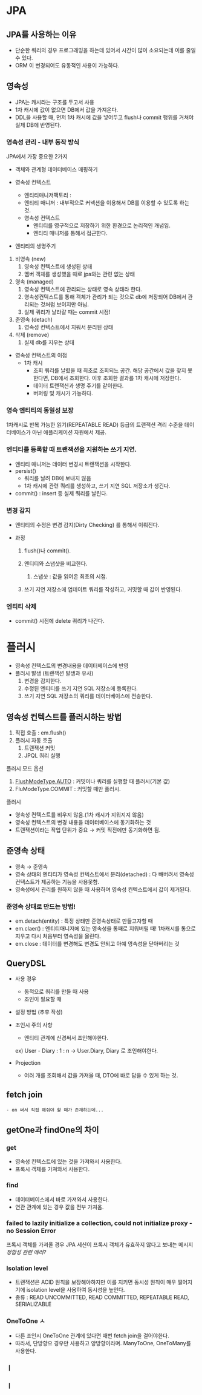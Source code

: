 # JPA

## JPA를 사용하는 이유
- 단순한 쿼리의 경우 프로그래밍을 하는데 있어서 시간이 많이 소요되는데 이를 줄일 수 있다.
- ORM 이 변경되어도 유동적인 사용이 가능하다.

## 영속성
- JPA는 캐시라는 구조를 두고서 사용
- 1차 캐시에 값이 없으면 DB에서 값을 가져온다.
- DDL을 사용할 때, 먼저 1차 캐시에 값을 넣어두고 flush나 commit 행위를 거쳐야 실제 DB에 반영된다.
### 영속성 관리 - 내부 동작 방식

JPA에서 가장 중요한 2가지 

- 객체와 관계형 데이터베이스 매핑하기
- 영속성 컨텍스트
    - 엔티티매니저팩토리 :
    - 엔티티 매니저 : 내부적으로 커넥션을 이용해서 DB를 이용할 수 있도록 하는 것.
    - 영속성 컨텍스트
        - 엔티티를 영구적으로 저장하기 위한 환경으로 논리적인 개념임.
        - 엔티티 매니저를 통해서 접근한다.

- 엔티티의 생명주기
1. 비영속 (new)
    1.  영속성 컨텍스트에 생성된 상태
    2. 멤버 객체를 생성했을 때로 jpa와는 관련 없는 상태
2. 영속 (managed)
    1.  영속성 컨텍스트에 관리되는 상태로 영속 상태라 한다.
    2. 영속성컨텍스트를 통해 객체가 관리가 되는 것으로 db에 저장되어 DB에서 관리되는 것처럼 보이지만 아님.
    3. 실제 쿼리가 날라갈 때는 commit 시점!
3. 준영속 (detach)
    1. 영속성 컨텍스트에서 지워서 분리된 상태
4. 삭제 (remove)
    1. 실제 db를 지우는 상태
- 영속성 컨택스트의 이점
    - 1차 캐시
        - 조회 쿼리를 날렸을 때 최초로 조회되느 공간. 해당 공간에서 값을 찾지 못한다면,  DB에서 조회한다. 이후 조회한 결과를 1차 캐시에 저장한다.
        - 데이터 트랜잭션과 생명 주기를 같이한다.
        - 버퍼링 및 캐시가 가능하다.


### 영속 엔티티의 동일성 보장

1차캐시로 반복 가능한 읽기(REPEATABLE READ) 등급의 트랜잭션 격리 수준을 데이터베이스가 아닌 애플리케이션 자원에서 제공.

### 엔티티를 등록할 때 트랜잭션을 지원하는 쓰기 지연.

- 엔티티 매니저는 데이터 변경시 트랜잭션을 시작한다.
- persist()
    - 쿼리를 날려 DB에 보내지 않음
    - 1차 캐시에 관련 쿼리를 생성하고, 쓰기 지연 SQL 저장소가 생긴다.
- commit() : insert 등 실제 쿼리를 날린다.

### 변경 감지

- 엔티티의 수정은 변경 감지(Dirty Checking) 를 통해서 이뤄진다.
- 과정
    
     1. flush()나 commit().
    
    1. 엔티티와 스냅샷을 비교한다.
        1. 스냅샷 : 값을 읽어온 최초의 시점.
    2. 쓰기 지연 저장소에 업데이트 쿼리를 작성하고, 커밋할 때 값이 반영된다.

### 엔티티 삭제

- commit() 시점에 delete 쿼리가 나간다.


# 플러시

- 영속성 컨텍스트의 변경내용을 데이터베이스에 반영
- 플러시 발생 (트랜잭션 발생과 유사)
    1. 변경을 감지한다.
    2. 수정된 엔티티를 쓰기 지연 SQL 저장소에 등록한다.
    3. 쓰기 지연 SQL 저장소의 쿼리를 데이터베이스에 전송한다.

## 영속성 컨텍스트를 플러시하는 방법

1. 직접 호출 : em.flush()
2. 플러시 자동 호출
    1. 트랜잭션 커밋
    2. JPQL 쿼리 실행

플러시 모드 옵션

1. [FlushModeType.AUTO](http://FlushModeType.AUTO) : 커밋이나 쿼리를 실행할 때 플러시(기본 값)
2. FluModeType.COMMIT : 커밋할 때만 플러시.

플러시

- 영속성 컨텍스트를 비우지 않음.(1차 캐시가 지워지지 않음)
- 영속성 컨텍스트의 변경 내용을 데이터베이스에 동기화하는 것
- 트랜잭션이라는 작업 단위가 중요 → 커밋 직전에만 동기화하면 됨.

## 준영속 상태

- 영속 → 준영속
- 영속 상태의 엔티티가 영속성 컨텍스트에서 분리(detached) : 다 빼버려서 영속성컨텍스트가 제공하는 기능을 사용못함.
- 영속성에서 관리를 원하지 않을 때 사용하며 영속성 컨텍스트에서 값이 제거된다.

### 준영속 상태로 만드는 방법!

- em.detach(entity) : 특정 상태만 준영속상태로 만들고자할 때
- em.claer() : 엔티티매니저에 있는 영속성을 통째로 지워버릴 때! 1차캐시를 통으로 지우고 다시 처음부터 영속성을 올린다.
- em.close : 데이터를 변경해도 변경도 안되고 아예 영속성을 닫아버리는 것

## QueryDSL

- 사용 경우
    - 동적으로 쿼리를 만들 때 사용
    - 조인이 필요할 때
- 설정 방법 (추후 작성)
- 조인시 주의 사항
    - 엔티티 관계에 신경써서 조인해야한다.
    
    ex) User - Diary : 1 : n → User.Diary, Diary 로 조인해야한다.
    
- Projection
    - 여러 개를 조회해서 값을 가져올 때, DTO에 바로 담을 수 있게 하는 것.
## fetch join
    - on 써서 직접 해줘야 할 때가 존재하는데... 
## getOne과 findOne의 차이
### get
- 영속성 컨텍스트에 있는 것을 가져와서 사용한다.
- 프록시 객체를 가져와서 사용한다.
### find
- 데이터베이스에서 바로 가져와서 사용한다.
- 연관 관계에 있는 경우 값을 전부 가져옴.

### **failed to lazily initialize a collection, could not initialize proxy - no Session** Error
프록시 객체를 가져올 경우 JPA 세션이 프록시 객체가 유효하지 않다고 보내는 메시지 *정합성 관련 에러?*

### Isolation level
- 트랜잭션은 ACID 원칙을 보장해야하지만 이를 지키면 동시성 원칙이 매우 떨어지기에  isolation level을 사용하여 동시성을 높인다.
- 종류 : READ UNCOMMITTED, READ COMMITTED, REPEATABLE READ, SERIALIZABLE
### OneToOne ㅅ
- 다른 조인시 OneToOne 관계에 있다면 매번 fetch join을 걸어야한다.  
- 따라서, 단방향으 경우만 사용하고 양방향이라며. ManyToOne, OneToMany를 사용한다.
### ㅣ
### ㅣ
### 
